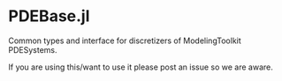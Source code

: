 # PDEBase.jl
Common types and interface for discretizers of ModelingToolkit PDESystems.

If you are using this/want to use it please post an issue so we are aware.
